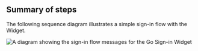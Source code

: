 
## Summary of steps

The following sequence diagram illustrates a simple sign-in flow with the Widget.

<div class="common-image-format">

![A diagram showing the sign-in flow messages for the Go Sign-in Widget](/img/oie-embedded-sdk/oie-embedded-widget-go-use-case-basic-sign-on.png)

</div>
